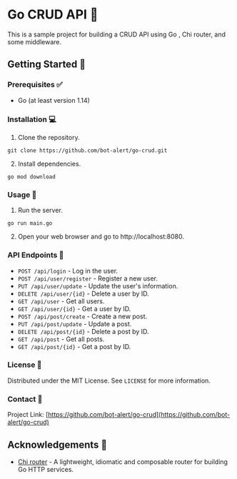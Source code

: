 # Go CRUD API 📝

This is a sample project for building a CRUD API using Go , Chi router, and some middleware.

## Getting Started 🚀

### Prerequisites ✅

* Go (at least version 1.14)

### Installation 💻

1. Clone the repository.

`git clone https://github.com/bot-alert/go-crud.git`


2. Install dependencies.

`go mod download`


### Usage 🔨

1. Run the server.

`go run main.go`


2. Open your web browser and go to http://localhost:8080.

### API Endpoints 🔗

* `POST /api/login` - Log in the user.
* `POST /api/user/register` - Register a new user.
* `PUT /api/user/update` - Update the user's information.
* `DELETE /api/user/{id}` - Delete a user by ID.
* `GET /api/user` - Get all users.
* `GET /api/user/{id}` - Get a user by ID.
* `POST /api/post/create` - Create a new post.
* `PUT /api/post/update` - Update a post.
* `DELETE /api/post/{id}` - Delete a post by ID.
* `GET /api/post` - Get all posts.
* `GET /api/post/{id}` - Get a post by ID.

### License 📄

Distributed under the MIT License. See `LICENSE` for more information.

### Contact 📧

Project Link: [https://github.com/bot-alert/go-crud](https://github.com/bot-alert/go-crud)

## Acknowledgements 🙏

* [Chi router](https://github.com/go-chi/chi) - A lightweight, idiomatic and composable router for building Go HTTP services.
